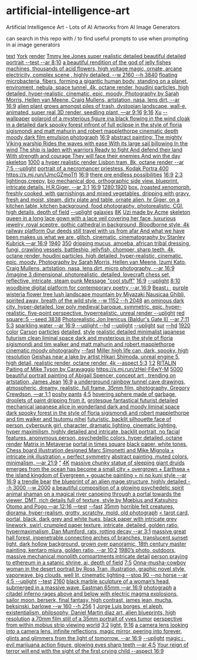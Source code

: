# artificial-intelligence-art
Artificial Intelligence Art - Lots of AI Artworks from AI Image Generators

can search in this repo with / to find useful prompts to use when prompting in ai image generators



[text](https://www.ebank.nz/aiartgenerator?category=text)
[York](https://www.ebank.nz/aiartgenerator?category=York)
[render](https://www.ebank.nz/aiartgenerator?category=render)
[Tmmy lee Jones super realistic detailed beautiful detailed portrait --test --ar 8:10](https://www.ebank.nz/aiartgenerator?category=Tmmy%2520lee%2520Jones%2520super%2520realistic%2520detailed%2520beautiful%2520detailed%2520portrait%2520--test%2520--ar%25208%3A10)
[a beautiful rendition of the god of jelly fishes machines, thousands of acid flowers, high voltage magic, ornate, arcane electricity, complex scene , highly detailed. --w 2160 --h 3840](https://www.ebank.nz/aiartgenerator?category=a%2520beautiful%2520rendition%2520of%2520the%2520god%2520of%2520jelly%2520fishes%2520machines%2C%2520thousands%2520of%2520acid%2520flowers%2C%2520high%2520voltage%2520magic%2C%2520ornate%2C%2520arcane%2520electricity%2C%2520complex%2520scene%2520%2C%2520highly%2520detailed.%2520--w%25202160%2520--h%25203840)
[floating microbacteria, fibers, forming a gigantic human body, standing on a planet, enviroment, nebula, space tunnel, 4k, octane render, houdini particles, high detailed, hyper-realistic, cinematic, epic, moody, Photography by Sarah Morris, Hellen van Meene, Craig Mullens, artstation, nasa, lens dirt, --ar 16:9](https://www.ebank.nz/aiartgenerator?category=floating%2520microbacteria%2C%2520fibers%2C%2520forming%2520a%2520gigantic%2520human%2520body%2C%2520standing%2520on%2520a%2520planet%2C%2520enviroment%2C%2520nebula%2C%2520space%2520tunnel%2C%25204k%2C%2520octane%2520render%2C%2520houdini%2520particles%2C%2520high%2520detailed%2C%2520hyper-realistic%2C%2520cinematic%2C%2520epic%2C%2520moody%2C%2520Photography%2520by%2520Sarah%2520Morris%2C%2520Hellen%2520van%2520Meene%2C%2520Craig%2520Mullens%2C%2520artstation%2C%2520nasa%2C%2520lens%2520dirt%2C%2520--ar%252016%3A9)
[alien plant grows amongst piles of trash, dystopian landscape, wall-e, animated, super real 3D render, seedling plant, —ar 9:16](https://www.ebank.nz/aiartgenerator?category=alien%2520plant%2520grows%2520amongst%2520piles%2520of%2520trash%2C%2520dystopian%2520landscape%2C%2520wall-e%2C%2520animated%2C%2520super%2520real%25203D%2520render%2C%2520seedling%2520plant%2C%2520%E2%80%94ar%25209%3A16)
[9:16](https://www.ebank.nz/aiartgenerator?category=9%3A16)
[Xu](https://www.ebank.nz/aiartgenerator?category=Xu)
[--wallpaper](https://www.ebank.nz/aiartgenerator?category=--wallpaper)
[polaroid of a mysterious figure ina black flowing in the wind cloak in a detailed dark spooky forest infront of full eclipse in the style of floria sigismondi and matt mahurin and robert mapplethorpe cinematic depth moody dark film emulsion photograph](https://www.ebank.nz/aiartgenerator?category=polaroid%2520of%2520a%2520mysterious%2520figure%2520ina%2520black%2520flowing%2520in%2520the%2520wind%2520cloak%2520in%2520a%2520detailed%2520dark%2520spooky%2520forest%2520infront%2520of%2520full%2520eclipse%2520in%2520the%2520style%2520of%2520floria%2520sigismondi%2520and%2520matt%2520mahurin%2520and%2520robert%2520mapplethorpe%2520cinematic%2520depth%2520moody%2520dark%2520film%2520emulsion%2520photograph)
[16:9](https://www.ebank.nz/aiartgenerator?category=16%3A9)
[abstract painting: The mighty Viking warship Rides the waves with ease With its large sail billowing In the wind The ship is laden with warriors Ready to fight And defend their land With strength and courage They will face their enemies And win the day](https://www.ebank.nz/aiartgenerator?category=abstract%2520painting%3A%2520The%2520mighty%2520Viking%2520warship%2520Rides%2520the%2520waves%2520with%2520ease%2520With%2520its%2520large%2520sail%2520billowing%2520In%2520the%2520wind%2520The%2520ship%2520is%2520laden%2520with%2520warriors%2520Ready%2520to%2520fight%2520And%2520defend%2520their%2520land%2520With%2520strength%2520and%2520courage%2520They%2520will%2520face%2520their%2520enemies%2520And%2520win%2520the%2520day)
[skeleton](https://www.ebank.nz/aiartgenerator?category=skeleton)
[1000](https://www.ebank.nz/aiartgenerator?category=1000)
[a hyper realistic render Lisbon tram, 8k, octane render --ar 7:5 --uplight](https://www.ebank.nz/aiartgenerator?category=a%2520hyper%2520realistic%2520render%2520Lisbon%2520tram%2C%25208k%2C%2520octane%2520render%2520--ar%25207%3A5%2520--uplight)
[portrait of a necromancer priestess, Kodak Portra 400](https://www.ebank.nz/aiartgenerator?category=portrait%2520of%2520a%2520necromancer%2520priestess%2C%2520Kodak%2520Portra%2520400)
[<https://s.mj.run/lJmcGZmoTfI>](https://www.ebank.nz/aiartgenerator?category=%3Chttps%3A//s.mj.run/lJmcGZmoTfI%3E)
[16:9](https://www.ebank.nz/aiartgenerator?category=16%3A9)
[there qre endless possibilities](https://www.ebank.nz/aiartgenerator?category=there%2520qre%2520endless%2520possibilities)
[16:9](https://www.ebank.nz/aiartgenerator?category=16%3A9)
[2:3](https://www.ebank.nz/aiartgenerator?category=2%3A3)
[lightings,creepy,](https://www.ebank.nz/aiartgenerator?category=lightings%2Ccreepy%2C)
[bio mechanical dog. orthographic side view. blueprint. intricate details. H.R.Giger. --ar 3:1](https://www.ebank.nz/aiartgenerator?category=bio%2520mechanical%2520dog.%2520orthographic%2520side%2520view.%2520blueprint.%2520intricate%2520details.%2520H.R.Giger.%2520--ar%25203%3A1)
[16:9](https://www.ebank.nz/aiartgenerator?category=16%3A9)
[1280:1920](https://www.ebank.nz/aiartgenerator?category=1280%3A1920)
[box.](https://www.ebank.nz/aiartgenerator?category=box.)
[/roasted  xenomorph, freshly cooked, with garnishings and mixed vegetables, dripping with gravy, fresh and moist, steam, dirty plate and table, ornate alien, hr Giger, on a kitchen table, kitchen background, food photography,  photorealistic, CGI, high details, depth of field](https://www.ebank.nz/aiartgenerator?category=/roasted%2520%2520xenomorph%2C%2520freshly%2520cooked%2C%2520with%2520garnishings%2520and%2520mixed%2520vegetables%2C%2520dripping%2520with%2520gravy%2C%2520fresh%2520and%2520moist%2C%2520steam%2C%2520dirty%2520plate%2520and%2520table%2C%2520ornate%2520alien%2C%2520hr%2520Giger%2C%2520on%2520a%2520kitchen%2520table%2C%2520kitchen%2520background%2C%2520food%2520photography%2C%2520%2520photorealistic%2C%2520CGI%2C%2520high%2520details%2C%2520depth%2520of%2520field)
[--uplight](https://www.ebank.nz/aiartgenerator?category=--uplight)
[galaxies](https://www.ebank.nz/aiartgenerator?category=galaxies)
[8K](https://www.ebank.nz/aiartgenerator?category=8K)
[Uzi made by Acme](https://www.ebank.nz/aiartgenerator?category=Uzi%2520made%2520by%2520Acme)
[skeleton](https://www.ebank.nz/aiartgenerator?category=skeleton)
[queen in a long lace gown with a lace veil covering her face, luxurious jewelry, royal sceptre, gothic cathedral in background, Bloodborne style, 4k](https://www.ebank.nz/aiartgenerator?category=queen%2520in%2520a%2520long%2520lace%2520gown%2520with%2520a%2520lace%2520veil%2520covering%2520her%2520face%2C%2520luxurious%2520jewelry%2C%2520royal%2520sceptre%2C%2520gothic%2520cathedral%2520in%2520background%2C%2520Bloodborne%2520style%2C%25204k)
[railway platform Our deeds still travel with us from afar And what we have been makes us what we are, glitch, cinematic, cinematography by Stanley Kubrick —ar 16:9](https://www.ebank.nz/aiartgenerator?category=railway%2520platform%2520Our%2520deeds%2520still%2520travel%2520with%2520us%2520from%2520afar%2520And%2520what%2520we%2520have%2520been%2520makes%2520us%2520what%2520we%2520are%2C%2520glitch%2C%2520cinematic%2C%2520cinematography%2520by%2520Stanley%2520Kubrick%2520%E2%80%94ar%252016%3A9)
[1940](https://www.ebank.nz/aiartgenerator?category=1940)
[350](https://www.ebank.nz/aiartgenerator?category=350)
[dripping mucus, amoeba, african tribal dressing, fungi, crawling vessels, battleship, jellyfish, chomper, sharp teeth, 4k, octane render, houdini particles, high detailed, hyper-realistic, cinematic, epic, moody, Photography by Sarah Morris, Hellen van Meene, Izumi Kato, Craig Mullens, artstation, nasa, lens dirt, micro photography, --ar 16:9](https://www.ebank.nz/aiartgenerator?category=dripping%2520mucus%2C%2520amoeba%2C%2520african%2520tribal%2520dressing%2C%2520fungi%2C%2520crawling%2520vessels%2C%2520battleship%2C%2520jellyfish%2C%2520chomper%2C%2520sharp%2520teeth%2C%25204k%2C%2520octane%2520render%2C%2520houdini%2520particles%2C%2520high%2520detailed%2C%2520hyper-realistic%2C%2520cinematic%2C%2520epic%2C%2520moody%2C%2520Photography%2520by%2520Sarah%2520Morris%2C%2520Hellen%2520van%2520Meene%2C%2520Izumi%2520Kato%2C%2520Craig%2520Mullens%2C%2520artstation%2C%2520nasa%2C%2520lens%2520dirt%2C%2520micro%2520photography%2C%2520--ar%252016%3A9)
[/imagine  3 dimensional, photorealistic, detailed, lovecraft chess set, reflective, intricate, steam punk  Message "cool stuff"](https://www.ebank.nz/aiartgenerator?category=/imagine%2520%25203%2520dimensional%2C%2520photorealistic%2C%2520detailed%2C%2520lovecraft%2520chess%2520set%2C%2520reflective%2C%2520intricate%2C%2520steam%2520punk%2520%2520Message%2520%22cool%2520stuff%22)
[16:9](https://www.ebank.nz/aiartgenerator?category=16%3A9)
[--uplight](https://www.ebank.nz/aiartgenerator?category=--uplight)
[8:10](https://www.ebank.nz/aiartgenerator?category=8%3A10)
[woodbine digital platform for contemporary poetry --ar 16:9](https://www.ebank.nz/aiartgenerator?category=woodbine%2520digital%2520platform%2520for%2520contemporary%2520poetry%2520--ar%252016%3A9)
[Beast」](https://www.ebank.nz/aiartgenerator?category=Beast%E3%80%8D)
[purple wisteria flower tree lush landscape mountain by Miyazaki Nausicaa Ghibli, spirited away, breath of the wild style --w 1152 --h 2048](https://www.ebank.nz/aiartgenerator?category=purple%2520wisteria%2520flower%2520tree%2520lush%2520landscape%2520mountain%2520by%2520Miyazaki%2520Nausicaa%2520Ghibli%2C%2520spirited%2520away%2C%2520breath%2520of%2520the%2520wild%2520style%2520--w%25201152%2520--h%25202048)
[an ominous dark city. hyper-detailed. low poly medieval baroque. symmetric. epic. hyper-realistic. five-point perspective. hyperrealistic. unreal render --uplight](https://www.ebank.nz/aiartgenerator?category=an%2520ominous%2520dark%2520city.%2520hyper-detailed.%2520low%2520poly%2520medieval%2520baroque.%2520symmetric.%2520epic.%2520hyper-realistic.%2520five-point%2520perspective.%2520hyperrealistic.%2520unreal%2520render%2520--uplight)
[red square::5 --seed 3838](https://www.ebank.nz/aiartgenerator?category=red%2520square%3A%3A5%2520--seed%25203838)
[Photorealistic Jon Irenicus (Baldur's Gate II)  --ar 7:11](https://www.ebank.nz/aiartgenerator?category=Photorealistic%2520Jon%2520Irenicus%2520%28Baldur%27s%2520Gate%2520II%29%2520%2520--ar%25207%3A11)
[5:3](https://www.ebank.nz/aiartgenerator?category=5%3A3)
[sparkling water --ar 16:9 --uplight --hd](https://www.ebank.nz/aiartgenerator?category=sparkling%2520water%2520--ar%252016%3A9%2520--uplight%2520--hd)
[--uplight](https://www.ebank.nz/aiartgenerator?category=--uplight)
[--uplight](https://www.ebank.nz/aiartgenerator?category=--uplight)
[sur](https://www.ebank.nz/aiartgenerator?category=sur)
[—hd](https://www.ebank.nz/aiartgenerator?category=%E2%80%94hd)
[1920](https://www.ebank.nz/aiartgenerator?category=1920)
[color](https://www.ebank.nz/aiartgenerator?category=color)
[Carson](https://www.ebank.nz/aiartgenerator?category=Carson)
[particles](https://www.ebank.nz/aiartgenerator?category=particles)
[detailed,](https://www.ebank.nz/aiartgenerator?category=detailed%2C)
[style](https://www.ebank.nz/aiartgenerator?category=style)
[realistic detailed minimalist japanese futurism clean liminal space dark and mysterious in the style of floria sigismondi and tim walker and matt mahurin and robert mapplethorpe cinematic moody photography](https://www.ebank.nz/aiartgenerator?category=realistic%2520detailed%2520minimalist%2520japanese%2520futurism%2520clean%2520liminal%2520space%2520dark%2520and%2520mysterious%2520in%2520the%2520style%2520of%2520floria%2520sigismondi%2520and%2520tim%2520walker%2520and%2520matt%2520mahurin%2520and%2520robert%2520mapplethorpe%2520cinematic%2520moody%2520photography)
[--fast](https://www.ebank.nz/aiartgenerator?category=--fast)
[Miller high life can, dark, spooky, high resolution](https://www.ebank.nz/aiartgenerator?category=Miller%2520high%2520life%2520can%2C%2520dark%2C%2520spooky%2C%2520high%2520resolution)
[Geishas near a lake by artist Hikari Shimoda, unreal engine 5, high detail, realistic render, octane render, 4k --aspect 5:3](https://www.ebank.nz/aiartgenerator?category=Geishas%2520near%2520a%2520lake%2520by%2520artist%2520Hikari%2520Shimoda%2C%2520unreal%2520engine%25205%2C%2520high%2520detail%2C%2520realistic%2520render%2C%2520octane%2520render%2C%25204k%2520--aspect%25205%3A3)
[1:2](https://www.ebank.nz/aiartgenerator?category=1%3A2)
[RITALIN](https://www.ebank.nz/aiartgenerator?category=RITALIN)
[Paiting of Mike Tyson by Caravaggio](https://www.ebank.nz/aiartgenerator?category=Paiting%2520of%2520Mike%2520Tyson%2520by%2520Caravaggio)
[<https://s.mj.run/zHeI-F6wY-M>](https://www.ebank.nz/aiartgenerator?category=%3Chttps%3A//s.mj.run/zHeI-F6wY-M%3E)
[5000](https://www.ebank.nz/aiartgenerator?category=5000)
[beautiful portrait painting of Abigail Spencer, concept art , trending on artstation, James Jean](https://www.ebank.nz/aiartgenerator?category=beautiful%2520portrait%2520painting%2520of%2520Abigail%2520Spencer%2C%2520concept%2520art%2520%2C%2520trending%2520on%2520artstation%2C%2520James%2520Jean)
[16:9](https://www.ebank.nz/aiartgenerator?category=16%3A9)
[a underground rainbow tunnel cave drawings, atmospheric, dreamy, realistic, full frame, 35mm film, photography, Gregory Crewdson, —ar 1:1](https://www.ebank.nz/aiartgenerator?category=a%2520underground%2520rainbow%2520tunnel%2520cave%2520drawings%2C%2520atmospheric%2C%2520dreamy%2C%2520realistic%2C%2520full%2520frame%2C%252035mm%2520film%2C%2520photography%2C%2520Gregory%2520Crewdson%2C%2520%E2%80%94ar%25201%3A1)
[poshy pants](https://www.ebank.nz/aiartgenerator?category=poshy%2520pants)
[4:5](https://www.ebank.nz/aiartgenerator?category=4%3A5)
[hovering sphere made of garbage, droplets of paint dripping from it.](https://www.ebank.nz/aiartgenerator?category=hovering%2520sphere%2520made%2520of%2520garbage%2C%2520droplets%2520of%2520paint%2520dripping%2520from%2520it.)
[grotesque fantastical futurist detailed mechanical japanese alice in wonderland dark and moody liminal space dark spooky forest in the style of floria sigismondi and robert mapplethorpe and tim walker and tsutomu nihei](https://www.ebank.nz/aiartgenerator?category=grotesque%2520fantastical%2520futurist%2520detailed%2520mechanical%2520japanese%2520alice%2520in%2520wonderland%2520dark%2520and%2520moody%2520liminal%2520space%2520dark%2520spooky%2520forest%2520in%2520the%2520style%2520of%2520floria%2520sigismondi%2520and%2520robert%2520mapplethorpe%2520and%2520tim%2520walker%2520and%2520tsutomu%2520nihei)
[futuristic, backlit silhouette face of person, cyberpunk girl, character, dramatic lighting, cinematic lighting, hyper maximilism, highly detailed and intricate, backlit portrait, no facial features, anonymous person, psychedellic colors, hyper detailed, octane render](https://www.ebank.nz/aiartgenerator?category=futuristic%2C%2520backlit%2520silhouette%2520face%2520of%2520person%2C%2520cyberpunk%2520girl%2C%2520character%2C%2520dramatic%2520lighting%2C%2520cinematic%2520lighting%2C%2520hyper%2520maximilism%2C%2520highly%2520detailed%2520and%2520intricate%2C%2520backlit%2520portrait%2C%2520no%2520facial%2520features%2C%2520anonymous%2520person%2C%2520psychedellic%2520colors%2C%2520hyper%2520detailed%2C%2520octane%2520render)
[Matrix in Metaverse](https://www.ebank.nz/aiartgenerator?category=Matrix%2520in%2520Metaverse)
[portal in times square](https://www.ebank.nz/aiartgenerator?category=portal%2520in%2520times%2520square)
[black paper, white tones, Chess board illustration designed Marc Simonetti and Mike Mignola + intricate ink illustration + perfect symmetry](https://www.ebank.nz/aiartgenerator?category=black%2520paper%2C%2520white%2520tones%2C%2520Chess%2520board%2520illustration%2520designed%2520Marc%2520Simonetti%2520and%2520Mike%2520Mignola%2520%2B%2520intricate%2520ink%2520illustration%2520%2B%2520perfect%2520symmetry)
[abstract painting, muted colors, minimalism, —ar 21:9](https://www.ebank.nz/aiartgenerator?category=abstract%2520painting%2C%2520muted%2520colors%2C%2520minimalism%2C%2520%E2%80%94ar%252021%3A9)
[“](https://www.ebank.nz/aiartgenerator?category=%E2%80%9C)
[4K](https://www.ebank.nz/aiartgenerator?category=4K)
[massive chunky statue of sleeping giant druids emerges from the ocean has become a small city + overgrown + Earthsea + the island kingdom of Evergreen + gouache painting + ni no kuni style --ar 16:9](https://www.ebank.nz/aiartgenerator?category=massive%2520chunky%2520statue%2520of%2520sleeping%2520giant%2520druids%2520emerges%2520from%2520the%2520ocean%2520has%2520become%2520a%2520small%2520city%2520%2B%2520overgrown%2520%2B%2520Earthsea%2520%2B%2520the%2520island%2520kingdom%2520of%2520Evergreen%2520%2B%2520gouache%2520painting%2520%2B%2520ni%2520no%2520kuni%2520style%2520--ar%252016%3A9)
[a trendle bear](https://www.ebank.nz/aiartgenerator?category=a%2520trendle%2520bear)
[the blueprint of an alien mage structure, highly detailed --h 3000 --w 2000](https://www.ebank.nz/aiartgenerator?category=the%2520blueprint%2520of%2520an%2520alien%2520mage%2520structure%2C%2520highly%2520detailed%2520--h%25203000%2520--w%25202000)
[a beautiful composition of a glowing psychedelic spirit animal shaman on a magical river canoeing through a portal towards the viewer, DMT,  rich details full of texture, style by Mœbius and Katsuhiro Otomo and Pogo —ar 12:16 —test](https://www.ebank.nz/aiartgenerator?category=a%2520beautiful%2520composition%2520of%2520a%2520glowing%2520psychedelic%2520spirit%2520animal%2520shaman%2520on%2520a%2520magical%2520river%2520canoeing%2520through%2520a%2520portal%2520towards%2520the%2520viewer%2C%2520DMT%2C%2520%2520rich%2520details%2520full%2520of%2520texture%2C%2520style%2520by%2520M%C5%93bius%2520and%2520Katsuhiro%2520Otomo%2520and%2520Pogo%2520%E2%80%94ar%252012%3A16%2520%E2%80%94test)
[--fast](https://www.ebank.nz/aiartgenerator?category=--fast)
[35mm](https://www.ebank.nz/aiartgenerator?category=35mm)
[horrible felt creatures, diorama, hyper-realism, grotty, scratchy, mold, old photograph](https://www.ebank.nz/aiartgenerator?category=horrible%2520felt%2520creatures%2C%2520diorama%2C%2520hyper-realism%2C%2520grotty%2C%2520scratchy%2C%2520mold%2C%2520old%2520photograph)
[< tarot card, portal, black, dark grey and white hues, black paper with intricate grey linework, swirl, crumpled paper texture, intricate, detailed, golden ratio, hypermaximalism, Dan Mumford, rats, rotting decay --ar 3:1](https://www.ebank.nz/aiartgenerator?category=%3C%2520tarot%2520card%2C%2520portal%2C%2520black%2C%2520dark%2520grey%2520and%2520white%2520hues%2C%2520black%2520paper%2520with%2520intricate%2520grey%2520linework%2C%2520swirl%2C%2520crumpled%2520paper%2520texture%2C%2520intricate%2C%2520detailed%2C%2520golden%2520ratio%2C%2520hypermaximalism%2C%2520Dan%2520Mumford%2C%2520rats%2C%2520rotting%2520decay%2520--ar%25203%3A1)
[](https://www.ebank.nz/aiartgenerator?category=)
[massive great hall forest, inpenetrable connecting arches of branches, translucent sunset light, dark hollow background, grown over panoramic, 18th century master painting, kentaro miura, golden ratio, --ar 10:2](https://www.ebank.nz/aiartgenerator?category=massive%2520great%2520hall%2520forest%2C%2520inpenetrable%2520connecting%2520arches%2520of%2520branches%2C%2520translucent%2520sunset%2520light%2C%2520dark%2520hollow%2520background%2C%2520grown%2520over%2520panoramic%2C%252018th%2520century%2520master%2520painting%2C%2520kentaro%2520miura%2C%2520golden%2520ratio%2C%2520--ar%252010%3A2)
[1980’s photo, outdoors, massive mechanical monolith compartments intricate detail](https://www.ebank.nz/aiartgenerator?category=1980%E2%80%99s%2520photo%2C%2520outdoors%2C%2520massive%2520mechanical%2520monolith%2520compartments%2520intricate%2520detail)
[person praying to ethereum in a satanic shrine, ai, depth of field](https://www.ebank.nz/aiartgenerator?category=person%2520praying%2520to%2520ethereum%2520in%2520a%2520satanic%2520shrine%2C%2520ai%2C%2520depth%2520of%2520field)
[7:5](https://www.ebank.nz/aiartgenerator?category=7%3A5)
[Onna-musha-cowboy woman in the desert portrait by Ross Tran, illustration, graphic novel style, vaporwave, big clouds, well lit, cinematic lighting --stop 90 --no horse --ar 4:5 --uplight](https://www.ebank.nz/aiartgenerator?category=Onna-musha-cowboy%2520woman%2520in%2520the%2520desert%2520portrait%2520by%2520Ross%2520Tran%2C%2520illustration%2C%2520graphic%2520novel%2520style%2C%2520vaporwave%2C%2520big%2520clouds%2C%2520well%2520lit%2C%2520cinematic%2520lighting%2520--stop%252090%2520--no%2520horse%2520--ar%25204%3A5%2520--uplight)
[--test](https://www.ebank.nz/aiartgenerator?category=--test)
[2160](https://www.ebank.nz/aiartgenerator?category=2160)
[black marble sculpture of a woman’s head, submerged in a massive wave, Eastman 65mm —ar 16:9](https://www.ebank.nz/aiartgenerator?category=black%2520marble%2520sculpture%2520of%2520a%2520woman%E2%80%99s%2520head%2C%2520submerged%2520in%2520a%2520massive%2520wave%2C%2520Eastman%252065mm%2520%E2%80%94ar%252016%3A9)
[photograph](https://www.ebank.nz/aiartgenerator?category=photograph)
[a citadel inferno rages above and below with electric magma explosions, sailor moon, berserk, final fantasy, high contrast, james jean, mucha, beksinski, barlowe --w 160 --h 256](https://www.ebank.nz/aiartgenerator?category=a%2520citadel%2520inferno%2520rages%2520above%2520and%2520below%2520with%2520electric%2520magma%2520explosions%2C%2520sailor%2520moon%2C%2520berserk%2C%2520final%2520fantasy%2C%2520high%2520contrast%2C%2520james%2520jean%2C%2520mucha%2C%2520beksinski%2C%2520barlowe%2520--w%2520160%2520--h%2520256)
[1](https://www.ebank.nz/aiartgenerator?category=1)
[Jorge Luis borges, el aleph, existentialism, philosophy, Daniel Martin díaz art, alien blueprints, high resolution](https://www.ebank.nz/aiartgenerator?category=Jorge%2520Luis%2520borges%2C%2520el%2520aleph%2C%2520existentialism%2C%2520philosophy%2C%2520Daniel%2520Martin%2520d%C3%ADaz%2520art%2C%2520alien%2520blueprints%2C%2520high%2520resolution)
[a 70mm film still of a 35mm portrait of yves tumor](https://www.ebank.nz/aiartgenerator?category=a%252070mm%2520film%2520still%2520of%2520a%252035mm%2520portrait%2520of%2520yves%2520tumor)
[perspective from within mobius strip viewing world](https://www.ebank.nz/aiartgenerator?category=perspective%2520from%2520within%2520mobius%2520strip%2520viewing%2520world)
[3:2](https://www.ebank.nz/aiartgenerator?category=3%3A2)
[light,](https://www.ebank.nz/aiartgenerator?category=light%2C)
[9:16](https://www.ebank.nz/aiartgenerator?category=9%3A16)
[a camera lens looking into a camera lens, infinite reflections, magic mirror, peering into forever, glints and glimmers from the light of tomorrow. --ar 16:9](https://www.ebank.nz/aiartgenerator?category=a%2520camera%2520lens%2520looking%2520into%2520a%2520camera%2520lens%2C%2520infinite%2520reflections%2C%2520magic%2520mirror%2C%2520peering%2520into%2520forever%2C%2520glints%2520and%2520glimmers%2520from%2520the%2520light%2520of%2520tomorrow.%2520--ar%252016%3A9)
[--uplight](https://www.ebank.nz/aiartgenerator?category=--uplight)
[magic」](https://www.ebank.nz/aiartgenerator?category=magic%E3%80%8D)
[evil marijuana action figure, glowing eyes sharp teeth —ar 4:5](https://www.ebank.nz/aiartgenerator?category=evil%2520marijuana%2520action%2520figure%2C%2520glowing%2520eyes%2520sharp%2520teeth%2520%E2%80%94ar%25204%3A5)
[Your reign of terror will end with the sight of the first crying child --aspect 16:9](https://www.ebank.nz/aiartgenerator?category=Your%2520reign%2520of%2520terror%2520will%2520end%2520with%2520the%2520sight%2520of%2520the%2520first%2520crying%2520child%2520--aspect%252016%3A9)
